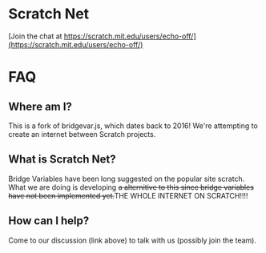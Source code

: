 # Scratch Net

[Join the chat at https://scratch.mit.edu/users/echo-off/](https://scratch.mit.edu/users/echo-off/)

# FAQ

## Where am I?

This is a fork of bridgevar.js, which dates back to 2016! We're attempting to create an internet between Scratch projects.

## What is Scratch Net?

Bridge Variables have been long suggested on the popular site scratch. What we are doing is developing ~~a alternitive to this since bridge variables have not been implemented yet.~~THE WHOLE INTERNET ON SCRATCH!!!!

## How can I help?

Come to our discussion (link above) to talk with us (possibly join the team).

